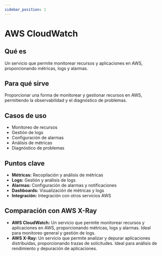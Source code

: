 ```yaml
---
sidebar_position: 1
---
```


# AWS CloudWatch

## Qué es
Un servicio que permite monitorear recursos y aplicaciones en AWS, proporcionando métricas, logs y alarmas.

## Para qué sirve
Proporcionar una forma de monitorear y gestionar recursos en AWS, permitiendo la observabilidad y el diagnóstico de problemas.

## Casos de uso
- Monitoreo de recursos
- Gestión de logs
- Configuración de alarmas
- Análisis de métricas
- Diagnóstico de problemas

## Puntos clave
- **Métricas:** Recopilación y análisis de métricas
- **Logs:** Gestión y análisis de logs
- **Alarmas:** Configuración de alarmas y notificaciones
- **Dashboards:** Visualización de métricas y logs
- **Integración:** Integración con otros servicios AWS

## Comparación con AWS X-Ray
- **AWS CloudWatch:** Un servicio que permite monitorear recursos y aplicaciones en AWS, proporcionando métricas, logs y alarmas. Ideal para monitoreo general y gestión de logs.
- **AWS X-Ray:** Un servicio que permite analizar y depurar aplicaciones distribuidas, proporcionando trazas de solicitudes. Ideal para análisis de rendimiento y depuración de aplicaciones. 